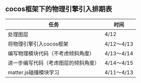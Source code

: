 ## cocos框架下的物理引擎引入排期表

| 任务 |时间  |  
| ---- | ---- |
| 处理图层 | 4/12 |
| 将物理引擎引入cocos框架 | 4/12～4/13 |
| 编写物理模块代码（不考虑倾斜角度） | 4/13～4/14 |
| 进一步编写代码（考虑图层的倾斜角度） | 4/14～4/15 |
| matter.js碰撞模块学习 | 4/11～4/13 |
